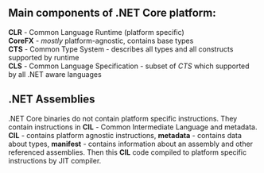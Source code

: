 ## Main components of .NET Core platform:

**CLR** - Common Language Runtime (platform specific) <br/>
**CoreFX** - *mostly* platform-agnostic, contains base types <br/>
**CTS** - Common Type System - describes all types and all constructs supported by runtime <br/>
**CLS** - Common Language Specification - subset of *CTS* which supported by all .NET aware languages <br/>

## .NET Assemblies

.NET Core binaries do not contain platform specific instructions. They contain instructions in **CIL** - Common Intermediate Language and metadata. **CIL** - contains platform agnostic instructions, **metadata** - contains data about types, **manifest** - contains information about an assembly and other referenced assemblies. Then this **CIL** code compiled to platform specific instructions by JIT compiler.